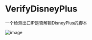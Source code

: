 # VerifyDisneyPlus
一个检测出口IP是否解锁DisneyPlus的脚本

![image](https://user-images.githubusercontent.com/13616352/114304466-e5f34800-9b05-11eb-888f-753b9df0e2b4.png)
